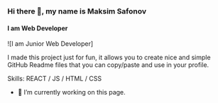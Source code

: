 ### Hi there 👋, my name is Maksim Safonov
#### I am Web Developer
![I am Junior Web Developer]

I made this project just for fun, it allows you to create nice and simple GitHub Readme files that you can copy/paste and use in your profile.

Skills: REACT / JS / HTML / CSS

- 🔭 I’m currently working on this page. 





